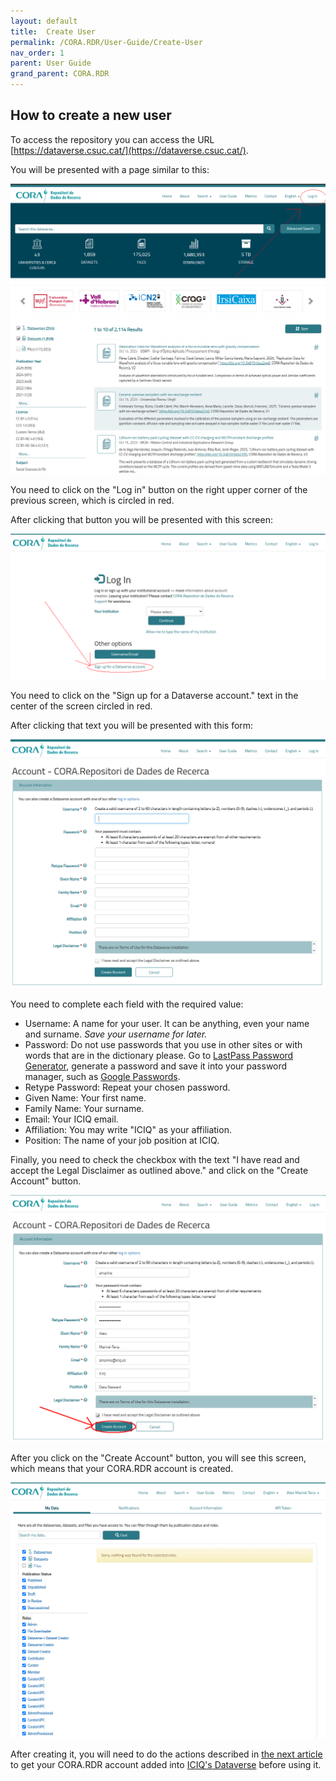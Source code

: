 ```yaml
---
layout: default
title:  Create User
permalink: /CORA.RDR/User-Guide/Create-User
nav_order: 1
parent: User Guide
grand_parent: CORA.RDR
---
```


## How to create a new user

To access the repository you can access the URL [https://dataverse.csuc.cat/](https://dataverse.csuc.cat/).

You will be presented with a page similar to this:

![img.png](../../../assets/images/CORA.RDR/dataverse-main.png)

You need to click on the "Log in" button on the right upper corner of the previous screen, which is circled in red. 

After clicking that button you will be presented with this screen:

![img.png](../../../assets/images/CORA.RDR/dataverse-login.png)

You need to click on the "Sign up for a Dataverse account." text in the center of the screen circled in red. 

After clicking that text you will be presented with this form:

![img.png](../../../assets/images/CORA.RDR/dataverse-form-button.png)

You need to complete each field with the required value:

* Username: A name for your user. It can be anything, even your name and surname. *Save your username for later.*
* Password: Do not use passwords that you use in other sites or with words that are in the dictionary please. Go to 
[LastPass Password Generator](https://www.lastpass.com/es/features/password-generator), generate a password and save it
into your password manager, such as [Google Passwords](https://passwords.google.com/).
* Retype Password: Repeat your chosen password. 
* Given Name: Your first name.
* Family Name: Your surname. 
* Email: Your ICIQ email.
* Affiliation: You may write "ICIQ" as your affiliation. 
* Position: The name of your job position at ICIQ.

Finally, you need to check the checkbox with the text "I have read and accept the Legal Disclaimer as outlined above." 
and click on the "Create Account" button. 

![img.png](../../../assets/images/CORA.RDR/dataverse-form.png)

After you click on the "Create Account" button, you will see this screen, which means that your CORA.RDR account is 
created.

![img.png](../../../assets/images/CORA.RDR/dataverse-after-login.png)

After creating it, you will need to do the actions described in 
[the next article](https://iciq-dmp.github.io/CORA.RDR/User-Guide/Add-User-ICIQ-Dataverse) to 
get your CORA.RDR account added into
[ICIQ's Dataverse](https://dataverse.csuc.cat/dataverse/ICIQ) before using it.






